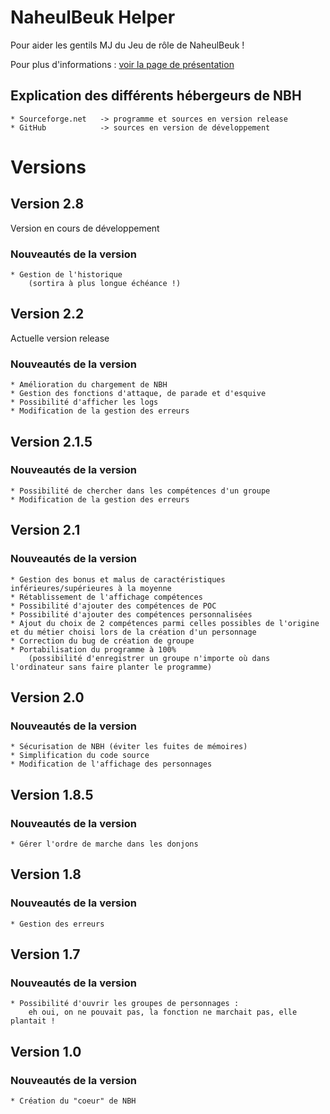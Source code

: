 NaheulBeuk Helper
=================
Pour aider les gentils MJ du Jeu de rôle de NaheulBeuk !

Pour plus d'informations : [voir la page de présentation](http://005flyof.github.com/NaheulBeukHelper/)

Explication des différents hébergeurs de NBH
--------------------------------------------
    * Sourceforge.net	-> programme et sources en version release
    * GitHub			-> sources en version de développement

Versions
========
Version 2.8
-----------
  Version en cours de développement
### Nouveautés de la version
    * Gestion de l'historique
        (sortira à plus longue échéance !)
Version 2.2
-----------
  Actuelle version release
### Nouveautés de la version
    * Amélioration du chargement de NBH
    * Gestion des fonctions d'attaque, de parade et d'esquive
    * Possibilité d'afficher les logs
    * Modification de la gestion des erreurs
Version 2.1.5
-------------
### Nouveautés de la version
    * Possibilité de chercher dans les compétences d'un groupe
    * Modification de la gestion des erreurs
Version 2.1
-----------
### Nouveautés de la version
    * Gestion des bonus et malus de caractéristiques inférieures/supérieures à la moyenne
    * Rétablissement de l'affichage compétences
    * Possibilité d'ajouter des compétences de POC
    * Possibilité d'ajouter des compétences personnalisées
    * Ajout du choix de 2 compétences parmi celles possibles de l'origine et du métier choisi lors de la création d'un personnage
    * Correction du bug de création de groupe
    * Portabilisation du programme à 100%
        (possibilité d'enregistrer un groupe n'importe où dans l'ordinateur sans faire planter le programme)
Version 2.0
-----------
### Nouveautés de la version
    * Sécurisation de NBH (éviter les fuites de mémoires)
    * Simplification du code source
    * Modification de l'affichage des personnages
Version 1.8.5
-------------
### Nouveautés de la version
    * Gérer l'ordre de marche dans les donjons
Version 1.8
-----------
### Nouveautés de la version
    * Gestion des erreurs
Version 1.7
-----------
### Nouveautés de la version
    * Possibilité d'ouvrir les groupes de personnages :
        eh oui, on ne pouvait pas, la fonction ne marchait pas, elle plantait !
Version 1.0
-----------
### Nouveautés de la version
    * Création du "coeur" de NBH
